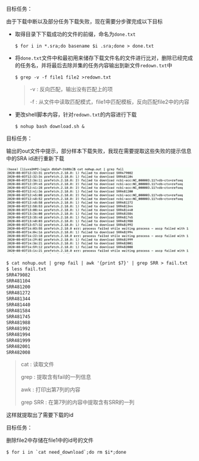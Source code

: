 目标任务：

由于下载中断以及部分任务下载失败，现在需要分步骤完成以下目标

- 取得目录下下载成功的文件的前缀，命名为`done.txt`

  ```shell
  $ for i in *.sra;do basename $i .sra;done > done.txt
  ```

- 将`done.txt`文件中和最初用来储存下载文件名的文件进行比对，删除已经完成的任务名，并将最后去除并集的任务内容输出到新文件`redown.txt`中

  ```shell
  $ grep -v -f file1 file2 >redown.txt
  ```

  > -v : 反向匹配，输出没有匹配上的项
  >
  > -f : 从文件中读取匹配模式，file1中匹配模板，反向匹配file2中的内容

- 更改shell脚本内容，针对`redown.txt`的内容进行下载

  ```shell
  $ nohup bash download.sh &
  ```



目标任务：

输出的out文件中提示，部分样本下载失败，我现在需要提取这些失败的提示信息中的SRA id进行重新下载

![image-20200804083846243](重新下载失败内容.assets/image-20200804083846243.png)

```shell
$ cat nohup.out | grep fail | awk '{print $7}' | grep SRR > fail.txt
$ less fail.txt
SRR479082
SRR481104
SRR481200
SRR481272
SRR481344
SRR481440
SRR481584
SRR481745
SRR481988
SRR481992
SRR481994
SRR481999
SRR482001
SRR482008
```

> cat : 读取文件
>
> grep : 提取含有fail的一列信息
>
> awk : 打印出第7列的内容
>
> grep SRR : 在第7列的内容中提取含有SRR的一列

这样就提取出了需要下载的id




目标任务：

删除file2中存储在file1中的id号的文件

```shell
$ for i in `cat need_download`;do rm $i*;done
```

